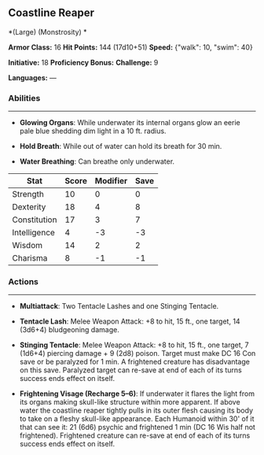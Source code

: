 ## Coastline Reaper
*(Large) (Monstrosity) *

**Armor Class:** 16
**Hit Points:** 144 (17d10+51)
**Speed:** {"walk": 10, "swim": 40}

**Initiative:** 18
**Proficiency Bonus:**
**Challenge:** 9

**Languages:** —

### Abilities
 --- 
- **Glowing Organs**: While underwater its internal organs glow an eerie pale blue shedding dim light in a 10 ft. radius.

- **Hold Breath**: While out of water can hold its breath for 30 min.

- **Water Breathing**: Can breathe only underwater.



| Stat | Score | Modifier | Save |
| ---- | ---- | ---- | ---- |
| Strength | 10 | 0 | 0 |
| Dexterity | 18 | 4 | 8 |
| Constitution | 17 | 3 | 7 |
| Intelligence | 4 | -3 | -3 |
| Wisdom | 14 | 2 | 2 |
| Charisma | 8 | -1 | -1 |

### Actions
 --- 
- **Multiattack**: Two Tentacle Lashes and one Stinging Tentacle.

- **Tentacle Lash**: Melee Weapon Attack: +8 to hit, 15 ft., one target, 14 (3d6+4) bludgeoning damage.

- **Stinging Tentacle**: Melee Weapon Attack: +8 to hit, 15 ft., one target, 7 (1d6+4) piercing damage + 9 (2d8) poison. Target must make DC 16 Con save or be paralyzed for 1 min. A frightened creature has disadvantage on this save. Paralyzed target can re-save at end of each of its turns success ends effect on itself.

- **Frightening Visage (Recharge 5–6)**: If underwater it flares the light from its organs making skull-like structure within more apparent. If above water the coastline reaper tightly pulls in its outer flesh causing its body to take on a fleshy skull-like appearance. Each Humanoid within 30' of it that can see it: 21 (6d6) psychic and frightened 1 min (DC 16 Wis half not frightened). Frightened creature can re-save at end of each of its turns success ends effect on itself.

